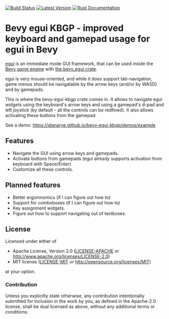 [![Build Status](https://github.com/idanarye/bevy-egui-kbgp/workflows/CI/badge.svg)](https://github.com/idanarye/bevy-egui-kbgp/actions)
[![Latest Version](https://img.shields.io/crates/v/bevy-egui-kbgp.svg)](https://crates.io/crates/bevy-egui-kbgp)
[![Rust Documentation](https://img.shields.io/badge/api-rustdoc-blue.svg)](https://idanarye.github.io/bevy-egui-kbgp/)

# Bevy egui KBGP - improved keyboard and gamepad usage for egui in Bevy

[egui](https://github.com/emilk/egui) is an immediate mode GUI framework, that can be used inside the [Bevy game engine](https://bevyengine.org/) with [the bevy_egui crate](https://github.com/mvlabat/bevy_egui).

egui is very mouse-oriented, and while it does support tab-navigation, game menus should be
navigatable by the arrow keys (and/or by WASD) and by gamepads.

This is where the bevy-egui-kbgp crate comes in. It allows to navigate egui widgets using the
keyboard's arrow keys and using a gamepad's d-pad and left joystick (by default - all the controls
can be redfined). It also allows activating these buttons from the gamepad.

See a demo: https://idanarye.github.io/bevy-egui-kbgp/demos/example

## Features

* Navigate the GUI using arrow keys and gamepads.
* Activate buttons from gamepads (egui already supports activation from keyboard with Space/Enter)
* Customize all these controls.

## Planned features

* Better ergomnomics (if I can figure out how to)
* Support for comboboxes (if I can figure out how to)
* Key assignment widgets.
* Figure out how to support navigating out of textboxes.

## License

Licensed under either of

 * Apache License, Version 2.0 ([LICENSE-APACHE](LICENSE-APACHE) or http://www.apache.org/licenses/LICENSE-2.0)
 * MIT license ([LICENSE-MIT](LICENSE-MIT) or http://opensource.org/licenses/MIT)

at your option.

### Contribution

Unless you explicitly state otherwise, any contribution intentionally submitted
for inclusion in the work by you, as defined in the Apache-2.0 license, shall be dual licensed as above, without any
additional terms or conditions.
